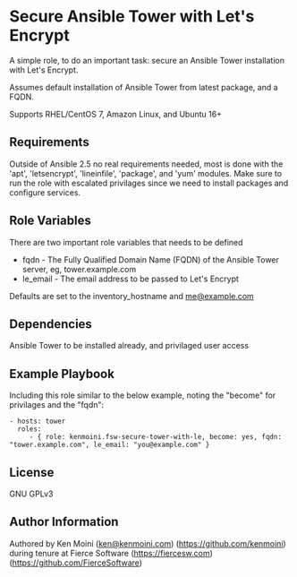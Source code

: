Secure Ansible Tower with Let's Encrypt
=========

A simple role, to do an important task: secure an Ansible Tower installation with Let's Encrypt.

Assumes default installation of Ansible Tower from latest package, and a FQDN.

Supports RHEL/CentOS 7, Amazon Linux, and Ubuntu 16+

Requirements
------------

Outside of Ansible 2.5 no real requirements needed, most is done with the 'apt', 'letsencrypt', 'lineinfile', 'package', and 'yum' modules.
Make sure to run the role with escalated privilages since we need to install packages and configure services.

Role Variables
--------------

There are two important role variables that needs to be defined

- fqdn - The Fully Qualified Domain Name (FQDN) of the Ansible Tower server, eg, tower.example.com
- le_email - The email address to be passed to Let's Encrypt

Defaults are set to the inventory_hostname and me@example.com

Dependencies
------------

Ansible Tower to be installed already, and privilaged user access

Example Playbook
----------------

Including this role similar to the below example, noting the "become" for privilages and the "fqdn":

    - hosts: tower
      roles:
         - { role: kenmoini.fsw-secure-tower-with-le, become: yes, fqdn: "tower.example.com", le_email: "you@example.com" }

License
-------

GNU GPLv3

Author Information
------------------

Authored by Ken Moini (ken@kenmoini.com) (https://github.com/kenmoini) during tenure at Fierce Software (https://fiercesw.com) (https://github.com/FierceSoftware)

